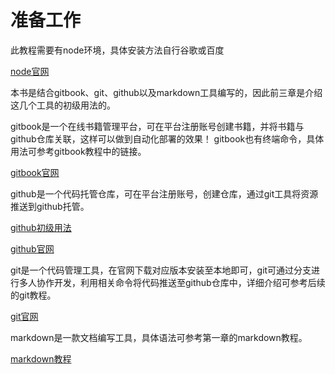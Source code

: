 
# 准备工作

此教程需要有node环境，具体安装方法自行谷歌或百度

[node官网](http://nodejs.cn/)

本书是结合gitbook、git、github以及markdown工具编写的，因此前三章是介绍这几个工具的初级用法的。

gitbook是一个在线书籍管理平台，可在平台注册账号创建书籍，并将书籍与github仓库关联，这样可以做到自动化部署的效果！
gitbook也有终端命令，具体用法可参考gitbook教程中的链接。

[gitbook官网](https://www.gitbook.com/)

github是一个代码托管仓库，可在平台注册账号，创建仓库，通过git工具将资源推送到github托管。

[github初级用法](https://blog.csdn.net/Hanani_Jia/article/details/77950594)

[github官网](https://github.com/)

git是一个代码管理工具，在官网下载对应版本安装至本地即可，git可通过分支进行多人协作开发，利用相关命令将代码推送至github仓库中，详细介绍可参考后续的git教程。

[git官网](https://git-scm.com/)

markdown是一款文档编写工具，具体语法可参考第一章的markdown教程。

[markdown教程](../markdown/index.md)
